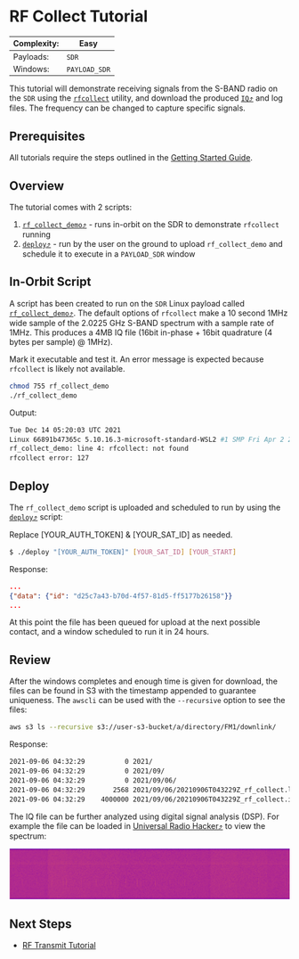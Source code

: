 # RF Collect Tutorial

|Complexity:|Easy|
|-|-|
|Payloads:|`SDR`|
|Windows:|`PAYLOAD_SDR`|

This tutorial will demonstrate receiving signals from the S-BAND radio on the `SDR` using the [`rfcollect`](../../Utilities.md#rf-collect) utility, and download the produced [`IQ`⤴](../../FAQ.md#what_is_an_iq_file_) and log files. The frequency can be changed to capture specific signals. 


## Prerequisites

All tutorials require the steps outlined in the [Getting Started Guide](../../GettingStarted.md).

## Overview

The tutorial comes with 2 scripts:

1. [`rf_collect_demo`⤴](https://github.com/nsat/space-services-user-guide/blob/main/tutorials/rf_collect/rf_collect_demo) - runs in-orbit on the SDR to demonstrate `rfcollect` running
1. [`deploy`⤴](https://github.com/nsat/space-services-user-guide/blob/main/tutorials/rf_collect/deploy) - run by the user on the ground to upload `rf_collect_demo` and schedule it to execute in a `PAYLOAD_SDR` window


## In-Orbit Script

A script has been created to run on the `SDR` Linux payload called [`rf_collect_demo`⤴](https://github.com/nsat/space-services-user-guide/blob/main/tutorials/rf_collect/rf_collect_demo). The default options of `rfcollect` make a 10 second 1MHz wide sample of the 2.0225 GHz S-BAND spectrum with a sample rate of 1MHz. This produces a 4MB IQ file (16bit in-phase + 16bit quadrature (4 bytes per sample) @ 1MHz).


Mark it executable and test it. An error message is expected because `rfcollect` is likely not available.

```bash
chmod 755 rf_collect_demo
./rf_collect_demo
```

Output:

```bash
Tue Dec 14 05:20:03 UTC 2021
Linux 66891b47365c 5.10.16.3-microsoft-standard-WSL2 #1 SMP Fri Apr 2 22:23:49 UTC 2021 x86_64 Linux
rf_collect_demo: line 4: rfcollect: not found
rfcollect error: 127
```


## Deploy

The `rf_collect_demo` script is uploaded and scheduled to run by using the [`deploy`⤴](https://github.com/nsat/space-services-user-guide/blob/main/tutorials/rf_collect/deploy) script:

<aside class="notice">Replace [YOUR_AUTH_TOKEN] & [YOUR_SAT_ID] as needed.</aside>

```bash
$ ./deploy "[YOUR_AUTH_TOKEN]" [YOUR_SAT_ID] [YOUR_START]
```

Response:

```json
...
{"data": {"id": "d25c7a43-b70d-4f57-81d5-ff5177b26158"}}
...
```

At this point the file has been queued for upload at the next possible contact, and a window scheduled to run it in 24 hours. 


## Review

After the windows completes and enough time is given for download, the files can be found in S3 with the timestamp appended to guarantee uniqueness. The `awscli` can be used with the `--recursive` option to see the files:

```bash
aws s3 ls --recursive s3://user-s3-bucket/a/directory/FM1/downlink/
```

Response:

```bash
2021-09-06 04:32:29          0 2021/
2021-09-06 04:32:29          0 2021/09/
2021-09-06 04:32:29          0 2021/09/06/
2021-09-06 04:32:29       2568 2021/09/06/20210906T043229Z_rf_collect.log
2021-09-06 04:32:29    4000000 2021/09/06/20210906T043229Z_rf_collect.iq
```

The IQ file can be further analyzed using digital signal analysis (DSP). For example the file can be loaded in [Universal Radio Hacker⤴](https://github.com/jopohl/urh) to view the spectrum:

![Spectrum](../../images/spectrum.png)


## Next Steps

 - [RF Transmit Tutorial](../rf_transmit/)
